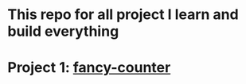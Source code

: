 # This repo for all project I learn and build everything

# Project 1: [fancy-counter](https://fancy-counter-ityy8wggf-shin123s-projects.vercel.app/)
